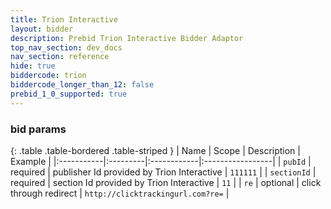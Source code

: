 ```yaml
---
title: Trion Interactive
layout: bidder
description: Prebid Trion Interactive Bidder Adaptor
top_nav_section: dev_docs
nav_section: reference
hide: true
biddercode: trion
biddercode_longer_than_12: false
prebid_1_0_supported: true
---
```


### bid params

{: .table .table-bordered .table-striped }
| Name | Scope | Description | Example |
|:-----------|:---------|:------------|:-----------------|
| `pubId` | required | publisher Id provided by Trion Interactive  | `111111` |
| `sectionId` | required | section Id provided by Trion Interactive | `11` |
| `re` | optional | click through redirect | `http://clicktrackingurl.com?re=` |
